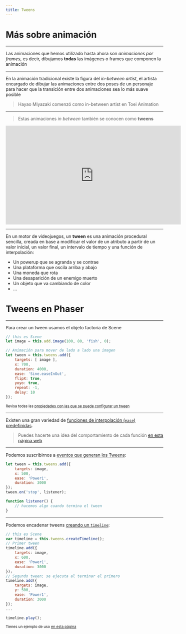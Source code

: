 ```yaml
---
title: Tweens
---
```


# Más sobre animación

---

Las animaciones que hemos utilizado hasta ahora son _animaciones por frames_, es decir, dibujamos **todas** las imágenes o frames que componen la animación

---

En la animación tradicional existe la figura del _in-between artist_, el artista encargado de dibujar las animaciones entre dos poses de un personaje para hacer que la transición entre dos animaciones sea lo más suave posible

> Hayao Miyazaki comenzó como in-between artist en Toei Animation

---

> Estas animaciones _in between_ también se conocen como **tweens**

<iframe width="560" height="315" src="https://www.youtube.com/embed/sJIeAKwDzSw" title="YouTube video player" frameborder="0" allow="accelerometer; autoplay; clipboard-write; encrypted-media; gyroscope; picture-in-picture" allowfullscreen></iframe>

---

En un motor de videojuegos, un **tween** es una animación procedural sencilla, creada en base a modificar el valor de un atributo a partir de un valor inicial, un valor final, un intervalo de tiempo y una función de interpolación:

- Un powerup que se agranda y se contrae 
- Una plataforma que oscila arriba y abajo
- Una moneda que rota
- Una desaparición de un enemigo muerto
- Un objeto que va cambiando de color
- ...


# Tweens en Phaser

---

Para crear un tween usamos el objeto factoría de Scene

```js
// this es Scene
let image = this.add.image(100, 80, 'fish', 0);

// Animación para mover de lado a lado una imagen
let tween = this.tweens.add({
    targets: [ image ],
    x: 700,
    duration: 4000,
    ease: 'Sine.easeInOut',
    flipX: true,
    yoyo: true,
    repeat: -1,
    delay: 10
});
```

<small>Revisa todas las [propiedades con las que se puede configurar un tween](https://newdocs.phaser.io/docs/3.55.2/Phaser.Types.Tweens.TweenBuilderConfig)</small>

---

Existen una gran variedad de [funciones de interpolación (`ease`) predefinidas](https://github.com/photonstorm/phaser/blob/v3.55.2/src/math/easing/EaseMap.js).

> Puedes hacerte una idea del comportamiento de cada función [en esta página web](https://easings.net/)


---

Podemos suscribirnos a [eventos que generan los Tweens](https://newdocs.phaser.io/docs/3.55.2/events):

```js
let tween = this.tweens.add({
    targets: image,
    x: 500,
    ease: 'Power1',
    duration: 3000
});
tween.on('stop', listener);

function listener() {
    // hacemos algo cuando termina el tween
}

```

---

Podemos encadenar tweens [creando un `timeline`](https://newdocs.phaser.io/docs/3.55.2/Phaser.Types.Tweens.TimelineBuilderConfig):

```js
// this es Scene
var timeline = this.tweens.createTimeline();
// Primer tween 
timeline.add({
    targets: image,
    x: 600,
    ease: 'Power1',
    duration: 3000
});
// Segundo tween; se ejecuta al terminar el primero
timeline.add({
    targets: image,
    y: 500,
    ease: 'Power1',
    duration: 3000
});
...

timeline.play();
```

<small>Tienes un ejemplo de uso [en esta página](https://labs.phaser.io/edit.html?src=src/tweens%5Ctimelines%5Ccreate%20timeline.js)</small>







